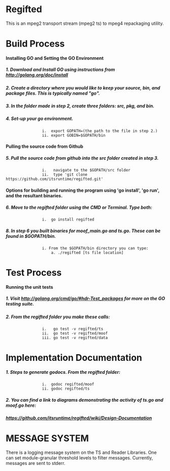 Regifted
========

This is an mpeg2 transport stream (mpeg2 ts) to mpeg4 repackaging utility.

Build Process
=============

#### Installing GO and Setting the GO Environment
##### 1. Download and Install GO using instructions from http://golang.org/doc/install
##### 2. Create a directory where you would like to keep your source, bin, and package files. This is typically named "go".
##### 3. In the folder made in step 2, create three folders: src, pkg, and bin.
##### 4. Set-up your go environment.
 					i.  export GOPATH=(the path to the file in step 2.)
 					ii. export GOBIN=$GOPATH/bin

#### Pulling the source code from Github
##### 5. Pull the source code from github into the src folder created in step 3.
					i.   navigate to the $GOPATH/src folder
					ii.  type 'git clone https://github.com/itsruntime/regifted.git'

#### Options for building and running the program using 'go install', 'go run', and the resultant binaries.
##### 6.  Move to the regifted folder using the CMD or Terminal. Type both:
					i.  go install regifted
##### 8. In step 6 you built binaries for moof_main.go and ts.go. These can be found in $GOPATH/bin.
					i. From the $GOPATH/bin directory you can type:
						a. ./regifted [ts file location]

Test Process
============
#### Running the unit tests
##### 1. Visit http://golang.org/cmd/go/#hdr-Test_packages for more on the GO testing suite.
##### 2. From the regifted folder you make these calls:
					i.   go test -v regifted/ts
					ii.  go test -v regifted/moof
					iii. go test -v regifted/data


Implementation Documentation
============================
##### 1. Steps to generate godocs. From the regifted folder:
					i.  godoc regifted/moof
					ii. godoc regifted/ts
##### 2. You can find a link to diagrams demonstrating the activity of ts.go and moof.go here:
##### https://github.com/itsruntime/regifted/wiki/Design-Documentation

MESSAGE SYSTEM
==============
There is a logging message system on the TS and Reader Libraries. One can set
module-granular threshold levels to filter messages. Currently, messages are
sent to stderr.
